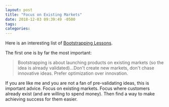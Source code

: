 ```yaml
---
layout: post
title: "Focus on Existing Markets"
date: 2018-12-03 09:39:49 -0500
tags:
categories:
---
```


Here is an interesting list of [Bootstrapping Lessons][1]. 

The first one is by far the most important: 

> Bootstrapping is about launching products on existing markets (so the idea is already validated)...Don't create new markets, don't chase innovative ideas. Prefer optimization over innovation.

If you are like me and you are not a fan of pre-validating ideas, this is important advice. Focus on existing markets. Focus where customers already exist (and are willing to spend money). Then find a way to make achieving success for them easier. 

[1]:https://www.indiehackers.com/@BartBoch/8486be3c6d
